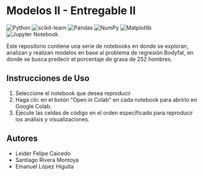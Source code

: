 # Modelos II - Entregable II 

![Python](https://img.shields.io/badge/python-3670A0?style=for-the-badge&logo=python&logoColor=ffdd54) ![scikit-learn](https://img.shields.io/badge/scikit--learn-%23F7931E.svg?style=for-the-badge&logo=scikit-learn&logoColor=white) ![Pandas](https://img.shields.io/badge/pandas-%23150458.svg?style=for-the-badge&logo=pandas&logoColor=white) ![NumPy](https://img.shields.io/badge/numpy-%23013243.svg?style=for-the-badge&logo=numpy&logoColor=white) ![Matplotlib](https://img.shields.io/badge/Matplotlib-%23ffffff.svg?style=for-the-badge&logo=Matplotlib&logoColor=black) ![Jupyter Notebook](https://img.shields.io/badge/jupyter-%23FA0F00.svg?style=for-the-badge&logo=jupyter&logoColor=white)

Este repositorio contiene una serie de notebooks en donde se exploran, analizan y realizan modelos en base al problema de regresión Bodyfat, en donde se busca predecir el porcentaje de grasa de 252 hombres.

## Instrucciones de Uso

1. Seleccione el notebook que desea reproducir
2. Haga clic en el botón "Open in Colab" en cada notebook para abrirlo en Google Colab.
3. Ejecute las celdas de código en el orden especificado para reproducir los análisis y visualizaciones.

## Autores

- Leider Felipe Caicedo
- Santiago Rivera Montoya
- Emanuel López Higuita


